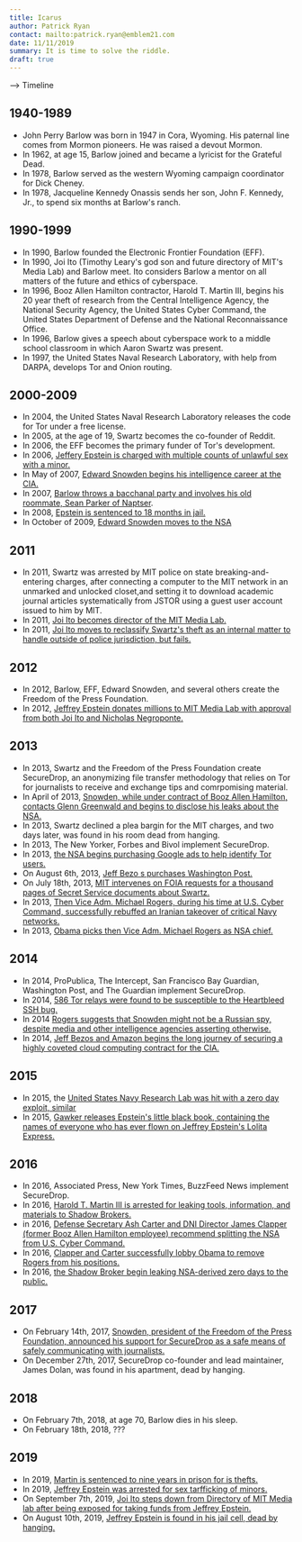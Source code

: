 ```yaml
---
title: Icarus
author: Patrick Ryan
contact: mailto:patrick.ryan@emblem21.com
date: 11/11/2019
summary: It is time to solve the riddle.
draft: true
---
```


--> Timeline

## 1940-1989

* John Perry Barlow was born in 1947 in Cora, Wyoming.  His paternal line comes from Mormon pioneers.  He was raised a devout Mormon.
* In 1962, at age 15, Barlow joined and became a lyricist for the Grateful Dead.
* In 1978, Barlow served as the western Wyoming campaign coordinator for Dick Cheney.
* In 1978, Jacqueline Kennedy Onassis sends her son, John F. Kennedy, Jr., to spend six months at Barlow's ranch.

## 1990-1999

* In 1990, Barlow founded the Electronic Frontier Foundation (EFF).
* In 1990, Joi Ito (Timothy Leary's god son and future directory of MIT's Media Lab) and Barlow meet.  Ito considers Barlow a mentor on all matters of the future and ethics of cyberspace.
* In 1996, Booz Allen Hamilton contractor, Harold T. Martin III, begins his 20 year theft of research from the Central Intelligence Agency, the National Security Agency, the United States Cyber Command, the United States Department of Defense and the National Reconnaissance Office.
* In 1996, Barlow gives a speech about cyberspace work to a middle school classroom in which Aaron Swartz was present.
* In 1997, the United States Naval Research Laboratory, with help from DARPA, develops Tor and Onion routing.

## 2000-2009

* In 2004, the United States Naval Research Laboratory releases the code for Tor under a free license.
* In 2005, at the age of 19, Swartz becomes the co-founder of Reddit.
* In 2006, the EFF becomes the primary funder of Tor's development.
* In 2006, [Jeffery Epstein is charged with multiple counts of unlawful sex with a minor.](https://www.miamiherald.com/news/local/article221404845.html)
* In May of 2007, [Edward Snowden begins his intelligence career at the CIA.](https://en.wikipedia.org/wiki/Edward_Snowden#Employment_at_CIA)
* In 2007, [Barlow throws a bacchanal party and involves his old roommate, Sean Parker of Naptser](https://web.archive.org/web/20150402141814/http://gawker.com/302715/john-perry-barlows-bacchanal-on-clayton-street).
* In 2008, [Epstein is sentenced to 18 months in jail.](https://www.miamiherald.com/news/local/article221404845.html)
* In October of 2009, [Edward Snowden moves to the NSA](https://en.wikipedia.org/wiki/Edward_Snowden#NSA_sub-contractee_as_an_employee_for_Dell)

## 2011

* In 2011, Swartz was arrested by MIT police on state breaking-and-entering charges, after connecting a computer to the MIT network in an unmarked and unlocked closet,and setting it to download academic journal articles systematically from JSTOR using a guest user account issued to him by MIT.
* In 2011, [Joi Ito becomes director of the MIT Media Lab.](https://www.wired.co.uk/article/open-university)
* In 2011, [Joi Ito moves to reclassify Swartz's theft as an internal matter to handle outside of police jurisdiction, but fails.](https://www.bizjournals.com/boston/blog/bottom_line/2013/07/mit-swartz-report.html)

## 2012

* In 2012, Barlow, EFF, Edward Snowden, and several others create the Freedom of the Press Foundation.
* In 2012, [Jeffrey Epstein donates millions to MIT Media Lab with approval from both Joi Ito and Nicholas Negroponte.](https://www.theguardian.com/education/2019/sep/12/mit-jeffrey-epstein-rafael-reif-donation)

## 2013

* In 2013, Swartz and the Freedom of the Press Foundation create SecureDrop, an anonymizing file transfer methodology that relies on Tor for journalists to receive and exchange tips and comrpomising material.
* In April of 2013, [Snowden, while under contract of Booz Allen Hamilton, contacts Glenn Greenwald and begins to disclose his leaks about the NSA.](https://en.wikipedia.org/wiki/Edward_Snowden#Release_of_NSA_documents)
* In 2013, Swartz declined a plea bargin for the MIT charges, and two days later, was found in his room dead from hanging.
* In 2013, The New Yorker, Forbes and Bivol implement SecureDrop.
* In 2013, [the NSA begins purchasing Google ads to help identify Tor users.](https://www.cnet.com/news/nsa-tracks-google-ads-to-find-tor-users/)
* On August 6th, 2013, [Jeff Bezo s purchases Washington Post.](https://www.bbc.com/news/av/business-23582797/amazon-boss-jeff-bezos-buys-washington-post-for-250m)
* On July 18th, 2013, [MIT intervenes on FOIA requests for a thousand pages of Secret Service documents about Swartz.](https://www.wired.com/2013/07/mit-swartz-intervene/)
* In 2013, [Then Vice Adm. Michael Rogers, during his time at U.S. Cyber Command, successfully rebuffed an Iranian takeover of critical Navy networks.](https://www.public.navy.mil/fcc-c10f/Fact%20Sheets/Navy%20Unit%20Commendation.2014.pdf)
* In 2013, [Obama picks then Vice Adm. Michael Rogers as NSA chief.](https://foreignpolicy.com/2013/10/17/obamas-likely-pick-for-nsa-chief-is-a-master-spy-it-may-not-be-enough/)

## 2014

* In 2014, ProPublica, The Intercept, San Francisco Bay Guardian, Washington Post, and The Guardian implement SecureDrop.
* In 2014, [586 Tor relays were found to be susceptible to the Heartbleed SSH bug.](https://arstechnica.com/information-technology/2014/04/tor-networks-ranks-of-relay-servers-cut-because-of-heartbleed-bug/)
* In 2014 [Rogers suggests that Snowden might not be a Russian spy, despite media and other intelligence agencies asserting otherwise.](https://www.theguardian.com/world/2014/jun/03/nsa-chief-michael-rogers-edward-snowden-probably-not-spy)
* In 2014, [Jeff Bezos and Amazon begins the long journey of securing a highly coveted cloud computing contract for the CIA.](https://www.theatlantic.com/technology/archive/2014/07/the-details-about-the-cias-deal-with-amazon/374632/)

## 2015

* In 2015, the [United States Navy Research Lab was hit with a zero day exploit, similar ](https://fcw.com/articles/2015/12/03/navy-research-lab-zero-day.aspx)
* In 2015, [Gawker releases Epstein's little black book, containing the names of everyone who has ever flown on Jeffrey Epstein's Lolita Express.](https://gawker.com/here-is-pedophile-billionaire-jeffrey-epsteins-little-b-1681383992)

## 2016

* In 2016, Associated Press, New York Times, BuzzFeed News implement SecureDrop.
* In 2016, [Harold T. Martin III is arrested for leaking tools, information, and materials to Shadow Brokers.](https://en.wikipedia.org/wiki/Harold_T._Martin_III#Alleged_espionage)
* in 2016, [Defense Secretary Ash Carter and DNI Director James Clapper (former Booz Allen Hamilton employee) recommend splitting the NSA from U.S. Cyber Command.](https://www.nbcnews.com/news/us-news/top-officials-want-split-cyber-command-nsa-n645581)
* In 2016, [Clapper and Carter successfully lobby Obama to remove Rogers from his positions.](https://www.washingtonpost.com/world/national-security/pentagon-and-intelligence-community-chiefs-have-urged-obama-to-remove-the-head-of-the-nsa/2016/11/19/44de6ea6-adff-11e6-977a-1030f822fc35_story.html)
* In 2016, [the Shadow Broker begin leaking NSA-derived zero days to the public.](https://www.theatlantic.com/technology/archive/2017/05/shadow-brokers/527778/)

## 2017

* On February 14th, 2017, [Snowden, president of the Freedom of the Press Foundation, announced his support for SecureDrop as a safe means of safely communicating with journalists.](https://www.cnet.com/news/edward-snowdens-new-gig-helps-protect-journalists-and-whistleblowers/)
* On December 27th, 2017, SecureDrop co-founder and lead maintainer, James Dolan, was found in his apartment, dead by hanging.

## 2018

* On February 7th, 2018, at age 70, Barlow dies in his sleep.
* On February 18th, 2018, ???

## 2019

* In 2019, [Martin is sentenced to nine years in prison for is thefts.](https://www.nextgov.com/cybersecurity/2019/07/ex-nsa-contractor-serve-9-years-hoarding-classified-information/158564/)
* In 2019, [Jeffrey Epstein was arrested for sex tarfficking of minors.](https://www.thedailybeast.com/jeffrey-epstein-arrested-for-sex-trafficking-of-minors-source)
* On September 7th, 2019, [Joi Ito steps down from Directory of MIT Media lab after being exposed for taking funds from Jeffrey Epstein.](https://www.npr.org/2019/09/07/758658194/mit-media-lab-director-resigns-over-reported-epstein-ties)
* On August 10th, 2019, [Jeffrey Epstein is found in his jail cell, dead by hanging.](https://www.thedailybeast.com/jeffrey-epstein-dead-in-manhattan-correctional-center-reports?ref=topic)

